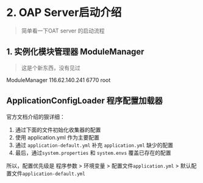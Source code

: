 # 2. OAP Server启动介绍

> 简单看一下OAT server 的启动流程

## 1. 实例化模块管理器 ModuleManager
> 这是个新东西，没有见过

ModuleManager
116.62.140.241  6770 
root
## ApplicationConfigLoader 程序配置加载器
官方文档介绍的狠详细：
1. 通过下面的文件初始化收集器的配置
2. 使用 application.yml 作为主要配置
3. 通过 `application-default.yml` 补充 `application.yml` 缺少的配置
4. 最后，通过`system.properties` 和 `system.envs` 覆盖已存在的配置

所以，配置优先级是 
程序参数 > 环境变量 > 配置文件`application.yml` > 默认配置文件`application-default.yml`

